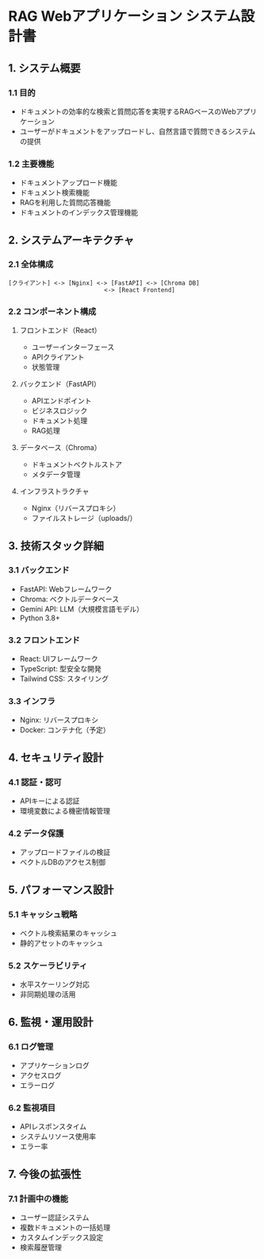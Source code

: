 # RAG Webアプリケーション システム設計書

## 1. システム概要

### 1.1 目的
- ドキュメントの効率的な検索と質問応答を実現するRAGベースのWebアプリケーション
- ユーザーがドキュメントをアップロードし、自然言語で質問できるシステムの提供

### 1.2 主要機能
- ドキュメントアップロード機能
- ドキュメント検索機能
- RAGを利用した質問応答機能
- ドキュメントのインデックス管理機能

## 2. システムアーキテクチャ

### 2.1 全体構成
```
[クライアント] <-> [Nginx] <-> [FastAPI] <-> [Chroma DB]
                           <-> [React Frontend]
```

### 2.2 コンポーネント構成
1. フロントエンド（React）
   - ユーザーインターフェース
   - APIクライアント
   - 状態管理

2. バックエンド（FastAPI）
   - APIエンドポイント
   - ビジネスロジック
   - ドキュメント処理
   - RAG処理

3. データベース（Chroma）
   - ドキュメントベクトルストア
   - メタデータ管理

4. インフラストラクチャ
   - Nginx（リバースプロキシ）
   - ファイルストレージ（uploads/）

## 3. 技術スタック詳細

### 3.1 バックエンド
- FastAPI: Webフレームワーク
- Chroma: ベクトルデータベース
- Gemini API: LLM（大規模言語モデル）
- Python 3.8+

### 3.2 フロントエンド
- React: UIフレームワーク
- TypeScript: 型安全な開発
- Tailwind CSS: スタイリング

### 3.3 インフラ
- Nginx: リバースプロキシ
- Docker: コンテナ化（予定）

## 4. セキュリティ設計

### 4.1 認証・認可
- APIキーによる認証
- 環境変数による機密情報管理

### 4.2 データ保護
- アップロードファイルの検証
- ベクトルDBのアクセス制御

## 5. パフォーマンス設計

### 5.1 キャッシュ戦略
- ベクトル検索結果のキャッシュ
- 静的アセットのキャッシュ

### 5.2 スケーラビリティ
- 水平スケーリング対応
- 非同期処理の活用

## 6. 監視・運用設計

### 6.1 ログ管理
- アプリケーションログ
- アクセスログ
- エラーログ

### 6.2 監視項目
- APIレスポンスタイム
- システムリソース使用率
- エラー率

## 7. 今後の拡張性

### 7.1 計画中の機能
- ユーザー認証システム
- 複数ドキュメントの一括処理
- カスタムインデックス設定
- 検索履歴管理 